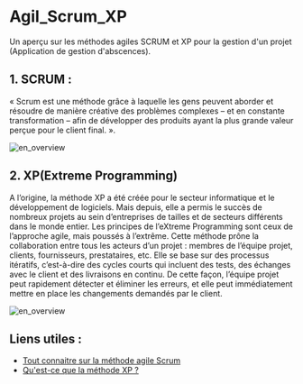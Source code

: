 # Agil_Scrum_XP

Un aperçu sur les méthodes agiles SCRUM et XP pour la gestion d'un projet (Application de gestion d'abscences). 

## 1. SCRUM :

« Scrum est une méthode grâce à laquelle les gens peuvent aborder et résoudre de manière créative 
des problèmes complexes – et en constante transformation – afin de développer des produits ayant 
la plus grande valeur perçue pour le client final. ».

![en_overview](https://www.heflo.com/fr/wp-content/uploads/sites/3/2018/08/methode-agile-scrum-02.jpg)

## 2. XP(Extreme Programming)

A l’origine, la méthode XP a été créée pour le secteur informatique et le développement de logiciels.
Mais depuis, elle a permis le succès de nombreux projets au sein d’entreprises de tailles et de secteurs
différents dans le monde entier.
Les principes de l’eXtreme Programming sont ceux de l’approche agile, mais poussés à l’extrême. 
Cette méthode prône la collaboration entre tous les acteurs d’un projet : membres de l’équipe projet, 
clients, fournisseurs, prestataires, etc. Elle se base sur des processus itératifs, c’est-à-dire des 
cycles courts qui incluent des tests, des échanges avec le client et des livraisons en continu.
De cette façon, l’équipe projet peut rapidement détecter et éliminer les erreurs, et elle peut 
immédiatement mettre en place les changements demandés par le client.

![en_overview](https://www.researchgate.net/profile/Sehrish-Alam-2/publication/316600468/figure/fig1/AS:489065029083137@1493613597978/Extreme-programming-6.png)

## Liens utiles :

- [Tout connaitre sur la méthode agile Scrum](https://www.heflo.com/fr/blog/agile/methode-agile-scrum/)
- [Qu'est-ce que la méthode XP ?](https://www.planzone.fr/blog/quest-ce-que-la-methodologie-extreme-programming)
